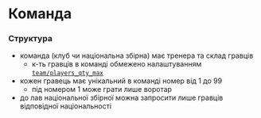 
# Команда


### Структура
* команда (клуб чи національна збірна) має тренера та склад гравців
  * к-ть гравців в команді обмежено налаштуванням [`team/players_qty_max`](./settings.ini)
* кожен гравець має унікальний в команді номер від 1 до 99
  * під номером 1 може грати лише воротар
* до лав національної збірної можна запросити лише гравців відповідної національності

